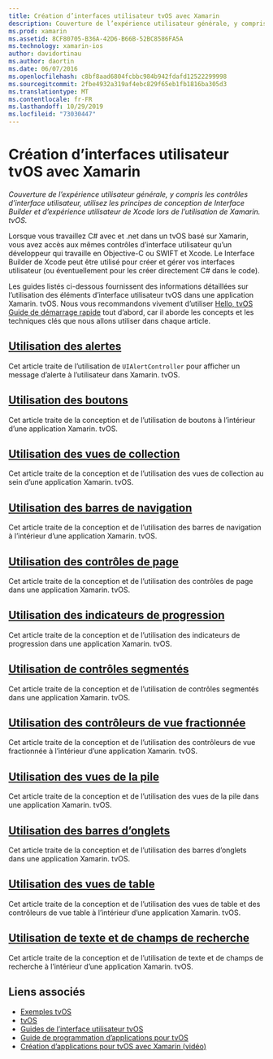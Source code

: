 ```yaml
---
title: Création d’interfaces utilisateur tvOS avec Xamarin
description: Couverture de l’expérience utilisateur générale, y compris les contrôles d’interface utilisateur, utilisez les principes de conception de Interface Builder et d’expérience utilisateur de Xcode lors de l’utilisation de Xamarin. tvOS.
ms.prod: xamarin
ms.assetid: 8CF80705-B36A-42D6-B66B-52BC8586FA5A
ms.technology: xamarin-ios
author: davidortinau
ms.author: daortin
ms.date: 06/07/2016
ms.openlocfilehash: c8bf8aad6804fcbbc984b942fdafd12522299998
ms.sourcegitcommit: 2fbe4932a319af4ebc829f65eb1fb1816ba305d3
ms.translationtype: MT
ms.contentlocale: fr-FR
ms.lasthandoff: 10/29/2019
ms.locfileid: "73030447"
---
```

# <a name="building-tvos-user-interfaces-with-xamarin"></a>Création d’interfaces utilisateur tvOS avec Xamarin

_Couverture de l’expérience utilisateur générale, y compris les contrôles d’interface utilisateur, utilisez les principes de conception de Interface Builder et d’expérience utilisateur de Xcode lors de l’utilisation de Xamarin. tvOS._

Lorsque vous travaillez C# avec et .net dans un tvOS basé sur Xamarin, vous avez accès aux mêmes contrôles d’interface utilisateur qu’un développeur qui travaille en Objective-C ou SWIFT et Xcode. Le Interface Builder de Xcode peut être utilisé pour créer et gérer vos interfaces utilisateur (ou éventuellement pour les créer directement C# dans le code).

Les guides listés ci-dessous fournissent des informations détaillées sur l’utilisation des éléments d’interface utilisateur tvOS dans une application Xamarin. tvOS. Nous vous recommandons vivement d’utiliser [Hello, tvOS Guide de démarrage rapide](~/ios/tvos/get-started/hello-tvos.md) tout d’abord, car il aborde les concepts et les techniques clés que nous allons utiliser dans chaque article.

## <a name="working-with-alertsiostvosuser-interfacealertsmd"></a>[Utilisation des alertes](~/ios/tvos/user-interface/alerts.md)

Cet article traite de l’utilisation de `UIAlertController` pour afficher un message d’alerte à l’utilisateur dans Xamarin. tvOS.

## <a name="working-with-buttonsiostvosuser-interfacebuttonsmd"></a>[Utilisation des boutons](~/ios/tvos/user-interface/buttons.md)

Cet article traite de la conception et de l’utilisation de boutons à l’intérieur d’une application Xamarin. tvOS.

## <a name="working-with-collection-viewsiostvosuser-interfacecollection-viewsmd"></a>[Utilisation des vues de collection](~/ios/tvos/user-interface/collection-views.md)

Cet article traite de la conception et de l’utilisation des vues de collection au sein d’une application Xamarin. tvOS.

## <a name="working-with-navigation-barsiostvosuser-interfacenavigation-barsmd"></a>[Utilisation des barres de navigation](~/ios/tvos/user-interface/navigation-bars.md)

Cet article traite de la conception et de l’utilisation des barres de navigation à l’intérieur d’une application Xamarin. tvOS.

## <a name="working-with-page-controlsiostvosuser-interfacepage-controlsmd"></a>[Utilisation des contrôles de page](~/ios/tvos/user-interface/page-controls.md)

Cet article traite de la conception et de l’utilisation des contrôles de page dans une application Xamarin. tvOS.

## <a name="working-with-progress-indicatorsiostvosuser-interfaceprogress-indicatorsmd"></a>[Utilisation des indicateurs de progression](~/ios/tvos/user-interface/progress-indicators.md)

Cet article traite de la conception et de l’utilisation des indicateurs de progression dans une application Xamarin. tvOS.

## <a name="working-with-segmented-controlsiostvosuser-interfacesegmented-controlsmd"></a>[Utilisation de contrôles segmentés](~/ios/tvos/user-interface/segmented-controls.md)

Cet article traite de la conception et de l’utilisation de contrôles segmentés dans une application Xamarin. tvOS.

## <a name="working-with-split-view-controllersiostvosuser-interfacesplit-viewsmd"></a>[Utilisation des contrôleurs de vue fractionnée](~/ios/tvos/user-interface/split-views.md)

Cet article traite de la conception et de l’utilisation des contrôleurs de vue fractionnée à l’intérieur d’une application Xamarin. tvOS.

## <a name="working-with-stack-viewsiostvosuser-interfacestacked-viewsmd"></a>[Utilisation des vues de la pile](~/ios/tvos/user-interface/stacked-views.md)

Cet article traite de la conception et de l’utilisation des vues de la pile dans une application Xamarin. tvOS.

## <a name="working-with-tab-barsiostvosuser-interfacetab-barsmd"></a>[Utilisation des barres d’onglets](~/ios/tvos/user-interface/tab-bars.md)

Cet article traite de la conception et de l’utilisation des barres d’onglets dans une application Xamarin. tvOS.

## <a name="working-with-table-viewsiostvosuser-interfacetable-viewsmd"></a>[Utilisation des vues de table](~/ios/tvos/user-interface/table-views.md)

Cet article traite de la conception et de l’utilisation des vues de table et des contrôleurs de vue table à l’intérieur d’une application Xamarin. tvOS.

## <a name="working-with-text-and-search-fieldsiostvosuser-interfacetext-fields-and-searchmd"></a>[Utilisation de texte et de champs de recherche](~/ios/tvos/user-interface/text-fields-and-search.md)

Cet article traite de la conception et de l’utilisation de texte et de champs de recherche à l’intérieur d’une application Xamarin. tvOS.

## <a name="related-links"></a>Liens associés

- [Exemples tvOS](https://docs.microsoft.com/samples/browse/?products=xamarin&term=Xamarin.iOS+tvOS)
- [tvOS](https://developer.apple.com/tvos/)
- [Guides de l’interface utilisateur tvOS](https://developer.apple.com/tvos/human-interface-guidelines/)
- [Guide de programmation d’applications pour tvOS](https://developer.apple.com/library/prerelease/tvos/documentation/General/Conceptual/AppleTV_PG/)
- [Création d’applications pour tvOS avec Xamarin (vidéo)](https://university.xamarin.com/lightninglectures/tvos-with-xamarin)
